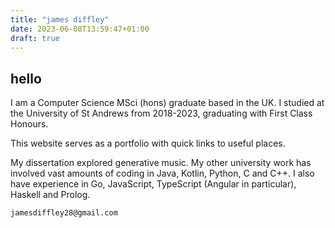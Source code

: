 ```yaml
---
title: "james diffley"
date: 2023-06-08T13:59:47+01:00
draft: true
---
```


## hello

I am a Computer Science MSci (hons) graduate based in the UK.
I studied at the University of St Andrews from 2018-2023, graduating with First Class Honours.

This website serves as a portfolio with quick links to useful places.

My dissertation explored generative music. My other university work has involved vast amounts of coding in Java, Kotlin, Python, C and C++. I also have experience in Go, JavaScript, TypeScript (Angular in particular), Haskell and Prolog.

`jamesdiffley28@gmail.com`